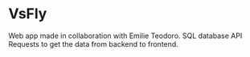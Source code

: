 # VsFly
Web app made in collaboration with Emilie Teodoro. 
SQL database
API Requests to get the data from backend to frontend.
